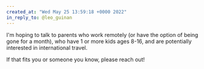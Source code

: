```yaml
---
created_at: "Wed May 25 13:59:18 +0000 2022"
in_reply_to: @leo_guinan
---
```


I'm hoping to talk to parents who work remotely (or have the option of being gone for a month), who have 1 or more kids ages 8-16,  and are potentially interested in international travel.

If that fits you or someone you know, please reach out!